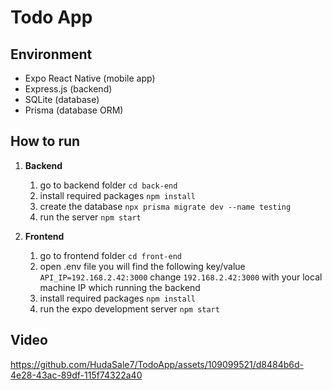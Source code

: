 # Todo App 

## Environment

* Expo React Native (mobile app)
* Express.js (backend)
* SQLite (database)
* Prisma (database ORM)

## How to run 

 1. **Backend** 
	1. go to backend folder `cd back-end`
	2.  install required packages `npm install`
	3. create the database `npx prisma migrate dev --name testing`
	4.  run the server `npm start`
    
 2. **Frontend**
	1. go to frontend folder `cd front-end`
	2. open .env file you will find the following key/value `API_IP=192.168.2.42:3000` change `192.168.2.42:3000` with your local machine IP which running the backend 
	3.  install required packages  ``npm install``
	4.  run the expo development server `npm start`
	
## Video 

https://github.com/HudaSale7/TodoApp/assets/109099521/d8484b6d-4e28-43ac-89df-115f74322a40




